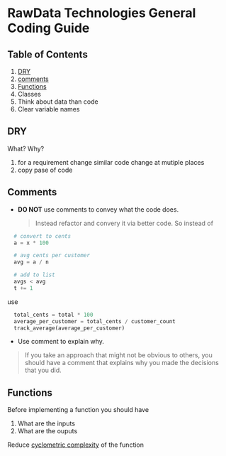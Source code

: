 # RawData Technologies General Coding Guide


## Table of Contents
1. [DRY](#dry)
1. [comments](#comments)
1. [Functions](#Functions)
1. Classes
1. Think about data than code
1. Clear variable names

## DRY
What?
Why?
1. for a requirement change similar code change at mutiple places
2. copy pase of code

## Comments

- **DO NOT** use comments to convey what the code does. 
	>Instead refactor and convery it via better code. So instead of
```python
  # convert to cents
  a = x * 100

  # avg cents per customer 
  avg = a / n

  # add to list
  avgs < avg
  t += 1
```
use

```python
  total_cents = total * 100
  average_per_customer = total_cents / customer_count
  track_average(average_per_customer)
```
- Use comment to explain why. 
> If you take an approach that might not be obvious to others, you should have a comment that explains why you made the decisions that you did.

## Functions

Before implementing a function you should have
1. What are the inputs
2. What are the ouputs

Reduce [cyclometric complexity](https://en.wikipedia.org/wiki/Cyclomatic_complexity#Implications_for_software_testing) of the function

